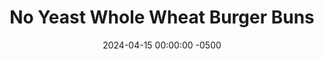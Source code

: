 ---
layout: post
title:  "No Yeast Whole Wheat Burger Buns"
date:   2024-04-15 00:00:00 -0500
categories:
- Recipes
- Bread
permalink: /recipes/burger-buns
image: /assets/Food/Bread/Burger Buns/buns-cover.jpg
ing: buns-ing
facts: buns-facts
Prep: 10
Rest: 
Cook: 25
Source1: https://thishealthykitchen.com/vegan-burger-buns/?utm_source=whisk&utm_medium=webapp&utm_campaign=no_yeast_whole_wheat_burger_buns
Source2: 
whisk: https://s.samsungfood.com/iZCxW
tags: 
- burger
- cheeseburger
- cheese burger
- whole wheat flour
- vital wheat gluten
- almond butter
- tahini
- sandwich
- baking powder
- baking soda
Description: These buns require no yeast, and instead rely on chemical leaveners (baking powder and soda).  This means you can prepare them right around dinner time, no waiting required.  To build your perfect burger, check out <a href="burger-patties">Simple Burger Patties</a> and <a href="tomato-spread">Tomato Burger Spread</a>, or make a delicious salad with <a href="burger-bowl">Chopped Burger Bowl with Sweet Potato</a>
Instructions: 
- Preheat your oven to 400F, and line a large cookie sheet with parchment paper<br><br>

- In a large bowl, sift and whisk together the dry ingredients - flours, baking powder, baking soda, salt, garlic powder, and onion powder<br><br>

- Add the wet ingredients to the bowl (applesauce, almond butter, and milk), and mix until you have a combined ball of bread dough.  Tahini or natural peanut butter will work in place of almond butter here.  Any milk will work as well; plant or cow's based, as long as it's unsweetened<br><br>

- Knead the dough in the bowl for about 30-45 seconds, until fully combindd; don't over knead<br><br>
- <center><img src="/assets/Food/Bread/Burger Buns/buns-4.jpg" alt="" class="instruction-image"></center><br>

- Divide the dough into 4 equal sized balls, about 90 g each. Roll into a ball and place them on the tray. Flatten to the size of your burgers. They will expand upward in the oven, but not really outward, so make them as wide as you want them to be when done baking. I probably could have flattened these a bit more here<br><br>
- <center><img src="/assets/Food/Bread/Burger Buns/buns-5.jpg" alt="" class="instruction-image"></center><br>

- Bake at 400F for 22-25 minutes, or until golden brown. Let cool slightly before slicing and eating
---